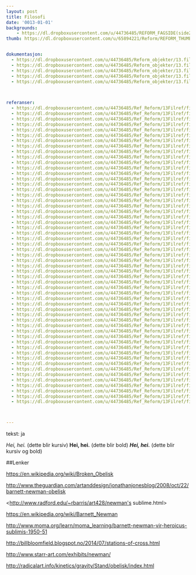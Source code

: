 ```yaml
---
layout: post
title: Filosofi
date: '0013-01-01'
backgrounds:
    - https://dl.dropboxusercontent.com/u/44736485/REFORM_FAGSIDE(side2)/13.Filosofi2m.jpg
thumb: https://dl.dropboxusercontent.com/u/65894221/Reform/REFORM_THUMBNAILS/13.Filosofi.jpg


dokumentasjon:
  - https://dl.dropboxusercontent.com/u/44736485/Reform_objekter/13.filo1.jpg
  - https://dl.dropboxusercontent.com/u/44736485/Reform_objekter/13.filo2.jpg
  - https://dl.dropboxusercontent.com/u/44736485/Reform_objekter/13.filo3.jpg
  - https://dl.dropboxusercontent.com/u/44736485/Reform_objekter/13.filo4.jpg
  - https://dl.dropboxusercontent.com/u/44736485/Reform_objekter/13.filo5.jpg
  


referanser:
  - https://dl.dropboxusercontent.com/u/44736485/Ref_Reform/13Filref/filref01.jpg
  - https://dl.dropboxusercontent.com/u/44736485/Ref_Reform/13Filref/filref01a.jpg
  - https://dl.dropboxusercontent.com/u/44736485/Ref_Reform/13Filref/filref02.jpg
  - https://dl.dropboxusercontent.com/u/44736485/Ref_Reform/13Filref/filref02b.jpg
  - https://dl.dropboxusercontent.com/u/44736485/Ref_Reform/13Filref/filref03.jpg
  - https://dl.dropboxusercontent.com/u/44736485/Ref_Reform/13Filref/filref04.jpg
  - https://dl.dropboxusercontent.com/u/44736485/Ref_Reform/13Filref/filref05.jpg
  - https://dl.dropboxusercontent.com/u/44736485/Ref_Reform/13Filref/filref05b.jpg
  - https://dl.dropboxusercontent.com/u/44736485/Ref_Reform/13Filref/filref05c.jpg
  - https://dl.dropboxusercontent.com/u/44736485/Ref_Reform/13Filref/filref05d.jpg
  - https://dl.dropboxusercontent.com/u/44736485/Ref_Reform/13Filref/filref05e.jpg
  - https://dl.dropboxusercontent.com/u/44736485/Ref_Reform/13Filref/filref05f.jpg
  - https://dl.dropboxusercontent.com/u/44736485/Ref_Reform/13Filref/filref06.jpg
  - https://dl.dropboxusercontent.com/u/44736485/Ref_Reform/13Filref/filref07.jpg
  - https://dl.dropboxusercontent.com/u/44736485/Ref_Reform/13Filref/filref08.jpg
  - https://dl.dropboxusercontent.com/u/44736485/Ref_Reform/13Filref/filref09.jpg
  - https://dl.dropboxusercontent.com/u/44736485/Ref_Reform/13Filref/filref10.jpg
  - https://dl.dropboxusercontent.com/u/44736485/Ref_Reform/13Filref/filref11.jpg
  - https://dl.dropboxusercontent.com/u/44736485/Ref_Reform/13Filref/filref12.jpg
  - https://dl.dropboxusercontent.com/u/44736485/Ref_Reform/13Filref/filref13.jpg
  - https://dl.dropboxusercontent.com/u/44736485/Ref_Reform/13Filref/filref14.jpg
  - https://dl.dropboxusercontent.com/u/44736485/Ref_Reform/13Filref/filref15.jpg
  - https://dl.dropboxusercontent.com/u/44736485/Ref_Reform/13Filref/filref16.jpg
  - https://dl.dropboxusercontent.com/u/44736485/Ref_Reform/13Filref/filref16b.jpg
  - https://dl.dropboxusercontent.com/u/44736485/Ref_Reform/13Filref/filref17.jpg
  - https://dl.dropboxusercontent.com/u/44736485/Ref_Reform/13Filref/filref18.jpg
  - https://dl.dropboxusercontent.com/u/44736485/Ref_Reform/13Filref/filref19.jpg
  - https://dl.dropboxusercontent.com/u/44736485/Ref_Reform/13Filref/filref20.jpg
  - https://dl.dropboxusercontent.com/u/44736485/Ref_Reform/13Filref/filref21.jpg
  - https://dl.dropboxusercontent.com/u/44736485/Ref_Reform/13Filref/filref22.jpg
  - https://dl.dropboxusercontent.com/u/44736485/Ref_Reform/13Filref/filref23.jpg
  - https://dl.dropboxusercontent.com/u/44736485/Ref_Reform/13Filref/filref24.jpg
  - https://dl.dropboxusercontent.com/u/44736485/Ref_Reform/13Filref/filref25.jpg
  - https://dl.dropboxusercontent.com/u/44736485/Ref_Reform/13Filref/filref26.jpg
  - https://dl.dropboxusercontent.com/u/44736485/Ref_Reform/13Filref/filref28.jpg
  - https://dl.dropboxusercontent.com/u/44736485/Ref_Reform/13Filref/filref28b.jpg
  - https://dl.dropboxusercontent.com/u/44736485/Ref_Reform/13Filref/filref29.jpg
  - https://dl.dropboxusercontent.com/u/44736485/Ref_Reform/13Filref/filref30.jpg
  - https://dl.dropboxusercontent.com/u/44736485/Ref_Reform/13Filref/filref31.jpg
  - https://dl.dropboxusercontent.com/u/44736485/Ref_Reform/13Filref/filref31b.jpg
  - https://dl.dropboxusercontent.com/u/44736485/Ref_Reform/13Filref/filref31c.jpg
  - https://dl.dropboxusercontent.com/u/44736485/Ref_Reform/13Filref/filref32.jpg
  - https://dl.dropboxusercontent.com/u/44736485/Ref_Reform/13Filref/filref33.jpg
  - https://dl.dropboxusercontent.com/u/44736485/Ref_Reform/13Filref/filref34.jpg
  - https://dl.dropboxusercontent.com/u/44736485/Ref_Reform/13Filref/filref35.jpg
  - https://dl.dropboxusercontent.com/u/44736485/Ref_Reform/13Filref/filref36.jpg
  - https://dl.dropboxusercontent.com/u/44736485/Ref_Reform/13Filref/filref37.jpg
  - https://dl.dropboxusercontent.com/u/44736485/Ref_Reform/13Filref/filref39.jpg
  - https://dl.dropboxusercontent.com/u/44736485/Ref_Reform/13Filref/filref40.jpg
  - https://dl.dropboxusercontent.com/u/44736485/Ref_Reform/13Filref/filref41.jpg
  - https://dl.dropboxusercontent.com/u/44736485/Ref_Reform/13Filref/filref42.jpg
  - https://dl.dropboxusercontent.com/u/44736485/Ref_Reform/13Filref/filref44.jpg
  - https://dl.dropboxusercontent.com/u/44736485/Ref_Reform/13Filref/filref45.jpg
  - https://dl.dropboxusercontent.com/u/44736485/Ref_Reform/13Filref/filref46.jpg
  - https://dl.dropboxusercontent.com/u/44736485/Ref_Reform/13Filref/filref47.jpg



---
```

tekst: ja

*Hei, hei.* (dette blir kursiv)
**Hei, hei.** (dette blir bold)
***Hei, hei.*** (dette blir kursiv og bold)

##Lenker

<https://en.wikipedia.org/wiki/Broken_Obelisk>

<http://www.theguardian.com/artanddesign/jonathanjonesblog/2008/oct/22/barnett-newman-obelisk>

<http://www.radford.edu/~rbarris/art428/newman's sublime.html>

<https://en.wikipedia.org/wiki/Barnett_Newman>

<http://www.moma.org/learn/moma_learning/barnett-newman-vir-heroicus-sublimis-1950-51>

<http://billbloomfield.blogspot.no/2014/07/stations-of-cross.html>

<http://www.starr-art.com/exhibits/newman/>

<http://radicalart.info/kinetics/gravity/Stand/obelisk/index.html>

